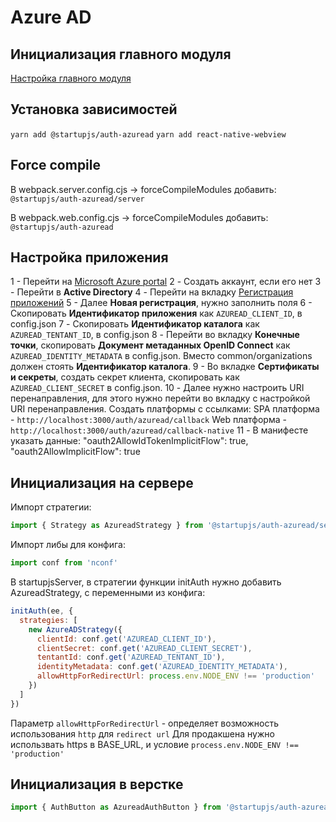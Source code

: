 # Azure AD

## Инициализация главного модуля
[Настройка главного модуля](/docs/auth/main)

## Установка зависимостей
`yarn add @startupjs/auth-azuread`
`yarn add react-native-webview`

## Force compile
В webpack.server.config.cjs -> forceCompileModules добавить:
`@startupjs/auth-azuread/server`

В webpack.web.config.cjs -> forceCompileModules добавить:
`@startupjs/auth-azuread`

## Настройка приложения
1 - Перейти на [Microsoft Azure portal](https://portal.azure.com/)
2 - Создать аккаунт, если его нет
3 - Перейти в **Active Directory**
4 - Перейти на вкладку [Регистрация приложений](https://portal.azure.com/?l=en.en-us#blade/Microsoft_AAD_IAM/ActiveDirectoryMenuBlade/RegisteredApps)
5 - Далее **Новая регистрация**, нужно заполнить поля
6 - Скопировать **Идентификатор приложения** как `AZUREAD_CLIENT_ID`, в config.json
7 - Скопировать **Идентификатор каталога** как `AZUREAD_TENTANT_ID`, в config.json
8 - Перейти во вкладку **Конечные точки**, скопировать **Документ метаданных OpenID Connect** как `AZUREAD_IDENTITY_METADATA` в config.json. Вместо common/organizations должен стоять **Идентификатор каталога**.
9 - Во вкладке **Сертификаты и секреты**, создать секрет клиента, скопировать как `AZUREAD_CLIENT_SECRET` в config.json.
10 - Далее нужно настроить URI перенаправления, для этого нужно перейти во вкладку с настройкой URI перенаправления. Создать платформы с ссылками:
SPA платформа - `http://localhost:3000/auth/azuread/callback`
Web платформа - `http://localhost:3000/auth/azuread/callback-native`
11 - В манифесте указать данные:
  "oauth2AllowIdTokenImplicitFlow": true,
  "oauth2AllowImplicitFlow": true

## Инициализация на сервере
Импорт стратегии:
```js
import { Strategy as AzureadStrategy } from '@startupjs/auth-azuread/server'
```

Импорт либы для конфига:
```js
import conf from 'nconf'
```

В startupjsServer, в стратегии функции initAuth нужно добавить AzureadStrategy, с переменными из конфига:
```js
initAuth(ee, {
  strategies: [
    new AzureADStrategy({
      clientId: conf.get('AZUREAD_CLIENT_ID'),
      clientSecret: conf.get('AZUREAD_CLIENT_SECRET'),
      tentantId: conf.get('AZUREAD_TENTANT_ID'),
      identityMetadata: conf.get('AZUREAD_IDENTITY_METADATA'),
      allowHttpForRedirectUrl: process.env.NODE_ENV !== 'production'
    })
  ]
})
```
Параметр `allowHttpForRedirectUrl` - определяет возможность использования `http` для `redirect url`
Для продакшена нужно использвать https в BASE_URL, и условие `process.env.NODE_ENV !== 'production'`

## Инициализация в верстке
```js
import { AuthButton as AzureadAuthButton } from '@startupjs/auth-azuread/client'
```
